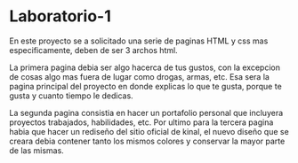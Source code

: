 # Laboratorio-1
En este proyecto se a solicitado 
una serie de paginas HTML y css mas 
especificamente, deben de ser 3 archos html.

La primera pagina debia ser algo hacerca de
tus gustos, con la excepcion de cosas algo
mas fuera de lugar como drogas, armas, etc.
Esa sera la pagina principal del proyecto
en donde explicas lo que te gusta, porque
te gusta y cuanto tiempo le dedicas.

La segunda pagina consistia en hacer un 
portafolio personal que incluyera 
proyectos trabajados, habilidades, etc.
Por ultimo para la tercera pagina habia
que hacer un rediseño del sitio oficial 
de kinal, el nuevo diseño que se creara
debia contener tanto los mismos colores
y conservar la mayor parte de las mismas.
